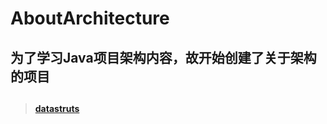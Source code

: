 # AboutArchitecture
 **为了学习Java项目架构内容，故开始创建了关于架构的项目**
---
## 
> **[datastruts](/DataStructure/README.md)**



